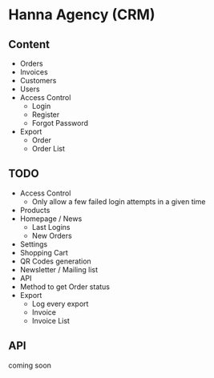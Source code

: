 # Hanna Agency (CRM)

## Content
- Orders
- Invoices
- Customers
- Users
- Access Control
    - Login
    - Register
    - Forgot Password
- Export
    - Order
    - Order List

## TODO
- Access Control
    - Only allow a few failed login attempts in a given time
- Products
- Homepage / News
    - Last Logins
    - New Orders
- Settings
- Shopping Cart
- QR Codes generation
- Newsletter / Mailing list
- API
- Method to get Order status
- Export
    - Log every export
    - Invoice
    - Invoice List

## API
coming soon



